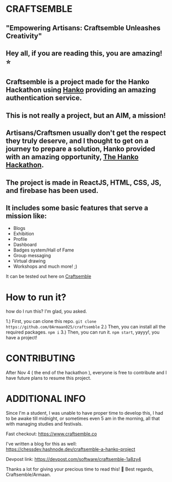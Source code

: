 # CRAFTSEMBLE

## "Empowering Artisans: Craftsemble Unleashes Creativity"

## Hey all, if you are reading this, you are amazing! ⭐
## **Craftsemble** is a project made for the Hanko Hackathon using [Hanko](https://hanko.io) providing an amazing authentication service.
## This is not really a project, but an AIM, a mission!
## Artisans/Craftsmen usually don't get the respect they truly deserve, and I thought to get on a journey to prepare a solution, Hanko provided with an amazing opportunity, [The Hanko Hackathon](https://hanko.io/hackathon).
## The project is made in **ReactJS, HTML, CSS, JS, and firebase has been used**.
## It includes some basic features that serve a mission like:
- Blogs
- Exhibition
- Profile
- Dashboard
- Badges system/Hall of Fame
- Group messaging
- Virtual drawing
- Workshops and much more! ;)

It can be tested out here on [Craftsemble](https://www.craftsemble.co)

# How to run it?

how do I run this?
I'm glad, you asked.

1.) First, you can clone this repo.
```git clone https://github.com/0Armaan025/craftsemble```
2.) Then, you can install all the required packages.
```npm i```
3.) Then, you can run it.
```npm start```, yayyy!, you have a project!

# CONTRIBUTING
After Nov 4 ( the end of the hackathon ), everyone is free to contribute and I have future plans to resume this project.

# ADDITIONAL INFO

Since I'm a student, I was unable to have proper time to develop this, I had to be awake till midnight, or sometimes even 5 am in the morning, all that with managing studies and festivals.

Fast checkout: https://www.craftsemble.co

I've written a blog for this as well: https://chessdev.hashnode.dev/craftsemble-a-hanko-project

Devpost link: https://devpost.com/software/craftsemble-1a8zy4

Thanks a lot for giving your precious time to read this! 🚀
Best regards,
Craftsemble/Armaan.

